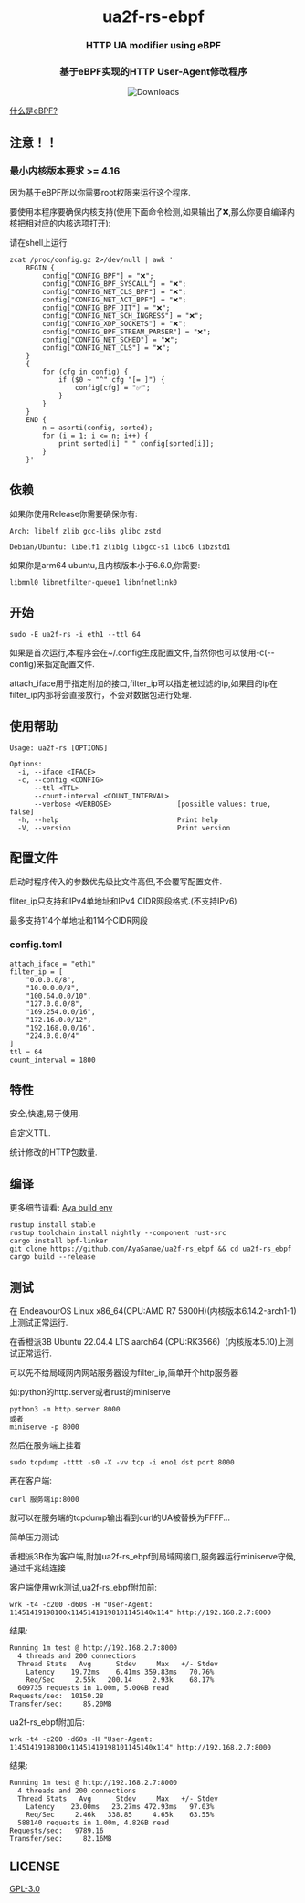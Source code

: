 <div align="center">
  
# **ua2f-rs-ebpf**

### HTTP UA modifier using eBPF
### 基于eBPF实现的HTTP User-Agent修改程序

![Downloads](https://img.shields.io/github/downloads/AyaSanae/ua2f-rs_ebpf/total?style=for-the-badge&logo=Rust)

</div>

[什么是eBPF?](https://ebpf.io/what-is-ebpf/#what-is-ebpf)

## 注意！！
### 最小内核版本要求 >= 4.16

因为基于eBPF所以你需要root权限来运行这个程序.

要使用本程序要确保内核支持(使用下面命令检测,如果输出了❌,那么你要自编译内核把相对应的内核选项打开):

请在shell上运行
```
zcat /proc/config.gz 2>/dev/null | awk '
    BEGIN {
        config["CONFIG_BPF"] = "❌";
        config["CONFIG_BPF_SYSCALL"] = "❌";
        config["CONFIG_NET_CLS_BPF"] = "❌";
        config["CONFIG_NET_ACT_BPF"] = "❌";
        config["CONFIG_BPF_JIT"] = "❌";
        config["CONFIG_NET_SCH_INGRESS"] = "❌";
        config["CONFIG_XDP_SOCKETS"] = "❌";
        config["CONFIG_BPF_STREAM_PARSER"] = "❌";
        config["CONFIG_NET_SCHED"] = "❌";
        config["CONFIG_NET_CLS"] = "❌";
    }
    {
        for (cfg in config) {
            if ($0 ~ "^" cfg "[= ]") {
                config[cfg] = "✅";
            }
        }
    }
    END {
        n = asorti(config, sorted);
        for (i = 1; i <= n; i++) {
            print sorted[i] " " config[sorted[i]];
        }
    }'
```

## 依赖

如果你使用Release你需要确保你有:
```
Arch: libelf zlib gcc-libs glibc zstd
```

```
Debian/Ubuntu: libelf1 zlib1g libgcc-s1 libc6 libzstd1
```

如果你是arm64 ubuntu,且内核版本小于6.6.0,你需要:
```
libmnl0 libnetfilter-queue1 libnfnetlink0
```

## 开始

```
sudo -E ua2f-rs -i eth1 --ttl 64
```

如果是首次运行,本程序会在~/.config生成配置文件,当然你也可以使用-c(--config)来指定配置文件.

attach_iface用于指定附加的接口,filter_ip可以指定被过滤的ip,如果目的ip在filter_ip内那将会直接放行，不会对数据包进行处理.

## 使用帮助

```
Usage: ua2f-rs [OPTIONS]

Options:
  -i, --iface <IFACE>                    
  -c, --config <CONFIG>                  
      --ttl <TTL>                        
      --count-interval <COUNT_INTERVAL>  
      --verbose <VERBOSE>                [possible values: true, false]
  -h, --help                             Print help
  -V, --version                          Print version
```

## 配置文件

启动时程序传入的参数优先级比文件高但,不会覆写配置文件.

fliter_ip只支持和IPv4单地址和IPv4 CIDR网段格式.(不支持IPv6)

最多支持114个单地址和114个CIDR网段

### config.toml
```
attach_iface = "eth1"
filter_ip = [
    "0.0.0.0/8",        
    "10.0.0.0/8",       
    "100.64.0.0/10",    
    "127.0.0.0/8",      
    "169.254.0.0/16",   
    "172.16.0.0/12",    
    "192.168.0.0/16",   
    "224.0.0.0/4"       
]
ttl = 64
count_interval = 1800
```

## 特性
安全,快速,易于使用.

自定义TTL.

统计修改的HTTP包数量.

## 编译

更多细节请看: [Aya build env](https://aya-rs.dev/book/start/development/#prerequisites)

```
rustup install stable
rustup toolchain install nightly --component rust-src
cargo install bpf-linker
git clone https://github.com/AyaSanae/ua2f-rs_ebpf && cd ua2f-rs_ebpf
cargo build --release
```

## 测试

在 EndeavourOS Linux x86_64(CPU:AMD R7 5800H)(内核版本6.14.2-arch1-1) 上测试正常运行.

在香橙派3B Ubuntu 22.04.4 LTS aarch64 (CPU:RK3566)（内核版本5.10)上测试正常运行.

可以先不给局域网内网站服务器设为filter_ip,简单开个http服务器

如:python的http.server或者rust的miniserve

```
python3 -m http.server 8000
或者
miniserve -p 8000
```

然后在服务端上挂着

```
sudo tcpdump -tttt -s0 -X -vv tcp -i eno1 dst port 8000
```

再在客户端:

```
curl 服务端ip:8000

```
就可以在服务端的tcpdump输出看到curl的UA被替换为FFFF...

简单压力测试:

香橙派3B作为客户端,附加ua2f-rs_ebpf到局域网接口,服务器运行miniserve守候,通过千兆线连接

客户端使用wrk测试,ua2f-rs_ebpf附加前:

```
wrk -t4 -c200 -d60s -H "User-Agent: 11451419198100x11451419198101145140x114" http://192.168.2.7:8000
```

结果:

```
Running 1m test @ http://192.168.2.7:8000
  4 threads and 200 connections
  Thread Stats   Avg      Stdev     Max   +/- Stdev
    Latency    19.72ms    6.41ms 359.83ms   70.76%
    Req/Sec     2.55k   200.14     2.93k    68.17%
  609735 requests in 1.00m, 5.00GB read
Requests/sec:  10150.28
Transfer/sec:     85.20MB
```

ua2f-rs_ebpf附加后:

```
wrk -t4 -c200 -d60s -H "User-Agent: 11451419198100x11451419198101145140x114" http://192.168.2.7:8000
```

结果:

```
Running 1m test @ http://192.168.2.7:8000
  4 threads and 200 connections
  Thread Stats   Avg      Stdev     Max   +/- Stdev
    Latency    23.00ms   23.27ms 472.93ms   97.03%
    Req/Sec     2.46k   338.85     4.65k    63.55%
  588140 requests in 1.00m, 4.82GB read
Requests/sec:   9789.16
Transfer/sec:     82.16MB
```

## LICENSE
[GPL-3.0](https://www.gnu.org/licenses/gpl-3.0.txt)
